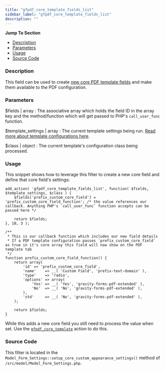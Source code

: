 ```yaml
---
title: "gfpdf_core_template_fields_list"
sidebar_label: "gfpdf_core_template_fields_list"
description: ""
---
```


**Jump To Section**

* [Description](#description)
* [Parameters](#parameters)
* [Usage](#usage)
* [Source Code](#source-code)

### Description

This field can be used to create [new core PDF template fields](developer-template-configuration-and-image.md#core-fields) and make them available to the PDF configuration.

### Parameters

$fields | array
:    The associative array which holds the field ID in the array key and the method/function which will get passed to PHP's `call_user_func` function.

$template_settings | array
:    The current template settings being run. [Read more about template configurations here](developer-template-configuration-and-image.md#core-fields).

$class | object
:    The current template's configuration class being processed.

### Usage

This snippet shows how to leverage this filter to create a new core field and define that core field's settings:

```
add_action( 'gfpdf_core_template_fields_list', function( $fields, $template_settings, $class ) {
	$fields['prefix_custom_core_field'] = 'prefix_custom_core_field_function'; /* the value references our callback. Anything PHP's `call_user_func` function accepts can be passed here */

	return $fields;
}, 10, 3 );

/**
 * This is our callback function which includes our new field details
 * If a PDF template configuration passes `prefix_custom_core_field` as true in it's core array this field will now show on the PDF template tab
 */
function prefix_custom_core_field_function() {
	return array(
		'id' => 'prefix_custom_core_field',
		'name'    => __( 'Custom Field', 'prefix-text-domain' ),
		'type'    => 'radio',
		'options' => array(
			'Yes' => __( 'Yes', 'gravity-forms-pdf-extended' ),
			'No'  => __( 'No', 'gravity-forms-pdf-extended' ),
		),
		'std'     => __( 'No', 'gravity-forms-pdf-extended' ),
	);

	return $fields;
}
```

While this adds a new core field you still need to process the value when set. Use the [`gfpdf_core_template`](gfpdf_core_template.md) action to do this.

### Source Code

This filter is located in the `Model_Form_Settings::setup_core_custom_appearance_settings()` method of `/src/model/Model_Form_Settings.php`.